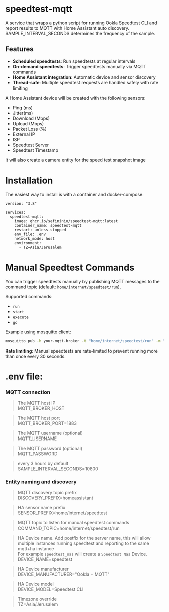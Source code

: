 # speedtest-mqtt

A service that wraps a python script for running Ookla Speedtest CLI and report results to MQTT with Home Assistant auto discovery.  
SAMPLE_INTERVAL_SECONDS determines the frequency of the sample.

## Features
- **Scheduled speedtests**: Run speedtests at regular intervals
- **On-demand speedtests**: Trigger speedtests manually via MQTT commands
- **Home Assistant integration**: Automatic device and sensor discovery
- **Thread-safe**: Multiple speedtest requests are handled safely with rate limiting

A Home Assistant device will be created with the following sensors:
* Ping (ms)  
* Jitter(ms)  
* Download (Mbps)  
* Upload (Mbps)  
* Packet Loss (%)  
* External IP  
* ISP  
* Speedtest Server  
* Speedtest Timestamp  

It will also create a camera entity for the speed test snapshot image  

# Installation  
The easiest way to install is with a container and docker-compose:  
```
version: "3.8"

services:
  speedtest-mqtt:
    image: ghcr.io/sefininio/speedtest-mqtt:latest
    container_name: speedtest-mqtt
    restart: unless-stopped
    env_file: .env
    network_mode: host  
    environment:      
      - TZ=Asia/Jerusalem    
```


# Manual Speedtest Commands

You can trigger speedtests manually by publishing MQTT messages to the command topic (default: `home/internet/speedtest/run`).

Supported commands:
- `run`
- `start` 
- `execute`
- `go`

Example using mosquitto client:
```bash
mosquitto_pub -h your-mqtt-broker -t "home/internet/speedtest/run" -m "run"
```

**Rate limiting**: Manual speedtests are rate-limited to prevent running more than once every 30 seconds.

# .env file:
### MQTT connection  
> The MQTT host IP  
MQTT_BROKER_HOST    

> The MQTT host port   
MQTT_BROKER_PORT=1883    

> The MQTT username  (optional)   
MQTT_USERNAME       

> The MQTT password  (optional)  
MQTT_PASSWORD       

> every 3 hours by default  
SAMPLE_INTERVAL_SECONDS=10800

### Entity naming and discovery

> MQTT discovery topic prefix  
DISCOVERY_PREFIX=homeassistant  

> HA sensor name prefix  
SENSOR_PREFIX=home/internet/speedtest  

> MQTT topic to listen for manual speedtest commands  
COMMAND_TOPIC=home/internet/speedtest/run

> HA Device name. Add postfix for the server name, this will allow multiple instances running speedtest and reporting to the same mqtt+ha instance  
> For example `speedtest_nas` will create a `Speedtest Nas` Device.
DEVICE_NAME=speedtest  

> HA Device manufacturer  
DEVICE_MANUFACTURER="Ookla + MQTT"  

> HA Device model  
DEVICE_MODEL=Speedtest CLI  

> Timezone override  
TZ=Asia/Jerusalem  

